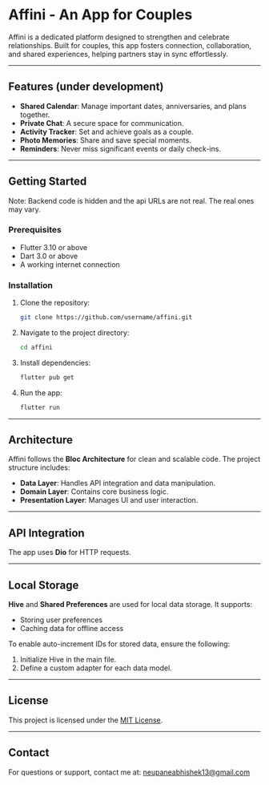 # Affini - An App for Couples

Affini is a dedicated platform designed to strengthen and celebrate relationships. Built for couples, this app fosters connection, collaboration, and shared experiences, helping partners stay in sync effortlessly.

---

## Features (under development)
- **Shared Calendar**: Manage important dates, anniversaries, and plans together.
- **Private Chat**: A secure space for communication.
- **Activity Tracker**: Set and achieve goals as a couple.
- **Photo Memories**: Share and save special moments.
- **Reminders**: Never miss significant events or daily check-ins.

---

## Getting Started
Note: Backend code is hidden and the api URLs are not real. The real ones may vary.

### Prerequisites
- Flutter 3.10 or above
- Dart 3.0 or above
- A working internet connection

### Installation
1. Clone the repository:
   ```bash
   git clone https://github.com/username/affini.git
   ```
2. Navigate to the project directory:
   ```bash
   cd affini
   ```
3. Install dependencies:
   ```bash
   flutter pub get
   ```
4. Run the app:
   ```bash
   flutter run
   ```

---

## Architecture
Affini follows the **Bloc Architecture** for clean and scalable code. The project structure includes:

- **Data Layer**: Handles API integration and data manipulation.
- **Domain Layer**: Contains core business logic.
- **Presentation Layer**: Manages UI and user interaction.

---

## API Integration
The app uses **Dio** for HTTP requests. 

---

## Local Storage
**Hive** and **Shared Preferences** are used for local data storage. It supports:
- Storing user preferences
- Caching data for offline access

To enable auto-increment IDs for stored data, ensure the following:
1. Initialize Hive in the main file.
2. Define a custom adapter for each data model.

---

## License
This project is licensed under the [MIT License](LICENSE).

---

## Contact
For questions or support, contact me at: [neupaneabhishek13@gmail.com](mailto:neupaneabhishek13@gmail.com)

